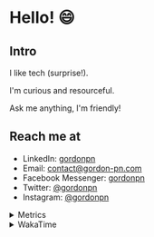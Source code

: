 # Hello! 😄

## Intro

I like tech (surprise!).

I'm curious and resourceful.

Ask me anything, I'm friendly!

## Reach me at

- LinkedIn: [gordonpn](https://www.linkedin.com/in/gordonpn/)
- Email: [contact@gordon-pn.com](mailto:contact@gordon-pn.com)
- Facebook Messenger: [gordonpn](https://www.messenger.com/t/Gordonpn)
- Twitter: [@gordonpn](https://twitter.com/Gordonpn)
- Instagram: [@gordonpn](https://www.instagram.com/gordonpn/)

<details>
  <summary>Metrics</summary>

  <img align="center" src="https://github.com/gordonpn/gordonpn/blob/master/github-metrics.svg" alt="GitHub Metrics">

</details>

<details>
  <summary>WakaTime</summary>

  <!--START_SECTION:waka-->
**I'm an Early 🐤** 

```text
🌞 Morning                2636 commits        ████░░░░░░░░░░░░░░░░░░░░░   17.93 % 
🌆 Daytime                5786 commits        ██████████░░░░░░░░░░░░░░░   39.35 % 
🌃 Evening                6099 commits        ██████████░░░░░░░░░░░░░░░   41.48 % 
🌙 Night                  183 commits         ░░░░░░░░░░░░░░░░░░░░░░░░░   01.24 % 
```
📅 **I'm Most Productive on Sunday** 

```text
Monday                   2156 commits        ████░░░░░░░░░░░░░░░░░░░░░   14.66 % 
Tuesday                  2101 commits        ████░░░░░░░░░░░░░░░░░░░░░   14.29 % 
Wednesday                2262 commits        ████░░░░░░░░░░░░░░░░░░░░░   15.38 % 
Thursday                 2212 commits        ████░░░░░░░░░░░░░░░░░░░░░   15.04 % 
Friday                   1419 commits        ██░░░░░░░░░░░░░░░░░░░░░░░   09.65 % 
Saturday                 1903 commits        ███░░░░░░░░░░░░░░░░░░░░░░   12.94 % 
Sunday                   2651 commits        █████░░░░░░░░░░░░░░░░░░░░   18.03 % 
```


📊 **This Week I Spent My Time On** 

```text
💬 Programming Languages: 
Java                     13 hrs              ███████████░░░░░░░░░░░░░░   44.57 % 
Text                     4 hrs 15 mins       ████░░░░░░░░░░░░░░░░░░░░░   14.57 % 
Bash                     2 hrs 46 mins       ██░░░░░░░░░░░░░░░░░░░░░░░   09.51 % 
Ruby                     2 hrs 12 mins       ██░░░░░░░░░░░░░░░░░░░░░░░   07.56 % 
Jinja2                   1 hr 32 mins        █░░░░░░░░░░░░░░░░░░░░░░░░   05.28 % 

🔥 Editors: 
IntelliJ                 24 hrs 54 mins      █████████████████████░░░░   85.38 % 
VS Code                  4 hrs 15 mins       ████░░░░░░░░░░░░░░░░░░░░░   14.62 % 
```


 Last Updated on 17/04/2023 16:27:19 UTC
<!--END_SECTION:waka-->
</details>
